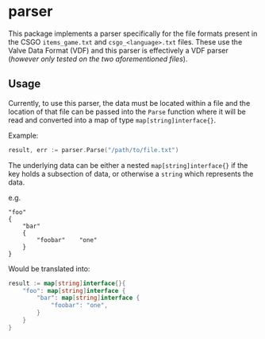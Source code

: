 # parser

This package implements a parser specifically for the file formats present in the CSGO `items_game.txt`
and `csgo_<language>.txt` files. These use the Valve Data Format (VDF) and this parser is effectively
a VDF parser (*however only tested on the two aforementioned files*).

## Usage

Currently, to use this parser, the data must be located within a file and the location of that file can
be passed into the `Parse` function where it will be read and converted into a map of type
`map[string]interface{}`.

Example:

```go
result, err := parser.Parse("/path/to/file.txt")
```

The underlying data can be either a nested `map[string]interface{}` if the key holds a subsection of data,
or otherwise a `string` which represents the data.

e.g.

```vdf
"foo"
{
    "bar"
    {
        "foobar"    "one"
    }
}
```

Would be translated into:
```go
result := map[string]interface{}{
    "foo": map[string]interface {
        "bar": map[string]interface {
            "foobar": "one",			
        }
    }
}
```